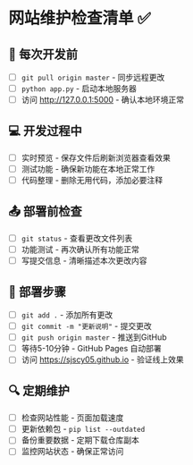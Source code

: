 # 网站维护检查清单 ✅

## 🔄 每次开发前
- [ ] `git pull origin master` - 同步远程更改
- [ ] `python app.py` - 启动本地服务器
- [ ] 访问 http://127.0.0.1:5000 - 确认本地环境正常

## 💻 开发过程中
- [ ] 实时预览 - 保存文件后刷新浏览器查看效果
- [ ] 测试功能 - 确保新功能在本地正常工作
- [ ] 代码整理 - 删除无用代码，添加必要注释

## 📤 部署前检查
- [ ] `git status` - 查看更改文件列表
- [ ] 功能测试 - 再次确认所有功能正常
- [ ] 写提交信息 - 清晰描述本次更改内容

## 🚀 部署步骤
- [ ] `git add .` - 添加所有更改
- [ ] `git commit -m "更新说明"` - 提交更改
- [ ] `git push origin master` - 推送到GitHub
- [ ] 等待5-10分钟 - GitHub Pages 自动部署
- [ ] 访问 https://sjscy05.github.io - 验证线上效果

## 🔍 定期维护
- [ ] 检查网站性能 - 页面加载速度
- [ ] 更新依赖包 - `pip list --outdated`
- [ ] 备份重要数据 - 定期下载仓库副本
- [ ] 监控网站状态 - 确保正常访问